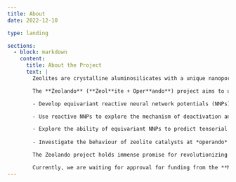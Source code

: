 ```yaml
---
title: About
date: 2022-12-10

type: landing

sections:
  - block: markdown
    content:
      title: About the Project
      text: |
        Zeolites are crystalline aluminosilicates with a unique nanoporous structure, making them versatile materials for a wide range of applications in catalysis, adsorption, separation, and environmental remediation. However, our understanding of how zeolites perform under *operando* conditions, i.e. conditions used during the processes described before, is still very limited.

        The **Zeolando** (**Zeol**ite + Oper**ando**) project aims to unveil the processes leading to the activity, selectivity, and deactivation of zeolite under *operando* conditions. To achieve this, the project will:

        - Develop equivariant reactive neural network potentials (NNPs) that can perform long molecular dynamics simulations at the level of accuracy of DFT.

        - Use reactive NNPs to explore the mechanism of deactivation and dynamical behaviour of Aluminum- and **Tin-containing zeolites** at *operando* conditions.

        - Explore the ability of equivariant NNPs to predict tensorial properties such as NMR Born effective charge tensors.
        
        - Investigate the behaviour of zeolite catalysts at *operando* conditions using spectroscopic methods, such as solid-state NMR and vibrational spectroscopies.

        The Zeolando project holds immense promise for revolutionizing our understanding of zeolites and paving the way for their development as next-generation materials with enhanced efficiency and sustainability.

        Currently, we are waiting for approval for funding from the **Marie Skłodowska-Curie Actions Postdoctoral Fellowships**
---
```

